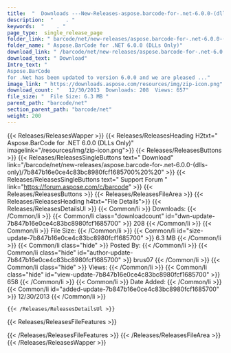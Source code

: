 ```yaml
---
title:  "  Downloads ---New-Releases-aspose.barcode-for-.net-6.0.0-(dlls-only) . " 
description:  "    . " 
keywords:  "    . " 
page_type:  single_release_page
folder_link: " barcode/net/new-releases/aspose.barcode-for-.net-6.0.0-(dlls-only)/"
folder_name: " Aspose.BarCode for .NET 6.0.0 (DLLs Only)"
download_link: " /barcode/net/new-releases/aspose.barcode-for-.net-6.0.0-(dlls-only)/7b847b16e0ce4c83bc8980fcf1685700"
download_text: " Download"
Intro_text: " 
Aspose.BarCode
for .Net has been updated to version 6.0.0 and we are pleased ..."
image_link: " https://downloads.aspose.com/resources/img/zip-icon.png"
download_count: "   12/30/2013  Downloads: 208  Views: 657"
file_size: "  File Size: 6.3 MB "
parent_path: "barcode/net"
section_parent_path: "barcode/net"
weight: 200 
---
```


{{< Releases/ReleasesWapper >}}
  {{< Releases/ReleasesHeading H2txt=" Aspose.BarCode for .NET 6.0.0 (DLLs Only)" imagelink="/resources/img/zip-icon.png">}}
  {{< Releases/ReleasesButtons >}}
    {{< Releases/ReleasesSingleButtons text=" Download" link="/barcode/net/new-releases/aspose.barcode-for-.net-6.0.0-(dlls-only)/7b847b16e0ce4c83bc8980fcf1685700%20%20" >}}
    {{< Releases/ReleasesSingleButtons text=" Support Forum " link="https://forum.aspose.com/c/barcode" >}}
  {{< Releases/ReleasesButtons >}}
  {{< Releases/ReleasesFileArea >}}
    {{< Releases/ReleasesHeading h4txt="File Details">}}
    {{< Releases/ReleasesDetailsUl >}}
            {{< Common/li  >}} Downloads: {{< /Common/li >}} 
      {{< Common/li class="downloadcount" id="dwn-update-7b847b16e0ce4c83bc8980fcf1685700" >}} 208 {{< /Common/li >}} 
      {{< Common/li  >}} File Size: {{< /Common/li >}} 
      {{< Common/li id="size-update-7b847b16e0ce4c83bc8980fcf1685700" >}} 6.3 MB {{< /Common/li >}} 
      {{< Common/li  class="hide" >}} Posted By: {{< /Common/li >}} 
      {{< Common/li class="hide" id="author-update-7b847b16e0ce4c83bc8980fcf1685700" >}} brus07 {{< /Common/li >}} 
      {{< Common/li class="hide"  >}} Views: {{< /Common/li >}} 
      {{< Common/li class="hide" id="view-update-7b847b16e0ce4c83bc8980fcf1685700" >}} 658 {{< /Common/li >}} 
      {{< Common/li  >}} Date Added: {{< /Common/li >}} 
      {{< Common/li id="added-update-7b847b16e0ce4c83bc8980fcf1685700" >}} 12/30/2013 {{< /Common/li >}} 

    {{< /Releases/ReleasesDetailsUl >}}

  {{< Releases/ReleasesFileFeatures >}}
      
  {{< /Releases/ReleasesFileFeatures >}}
 {{< /Releases/ReleasesFileArea >}}
{{< /Releases/ReleasesWapper >}}


